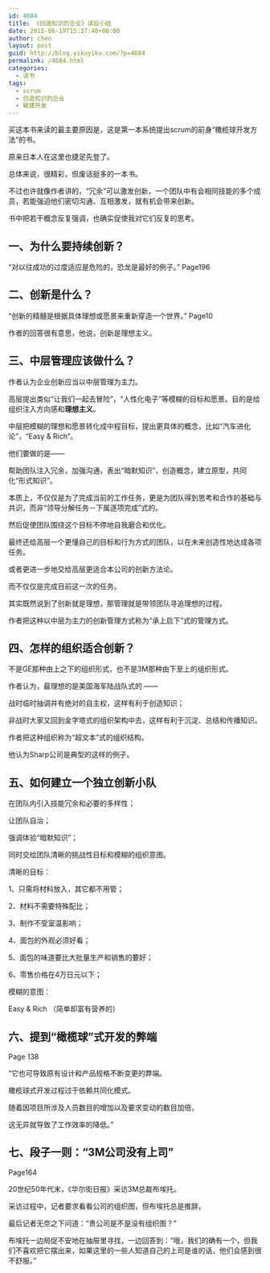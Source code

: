 ```yaml
---
id: 4684
title: 《创造知识的企业》读后小结
date: 2015-06-19T15:37:48+00:00
author: chen
layout: post
guid: http://blog.yikuyiku.com/?p=4684
permalink: /4684.html
categories:
  - 读书
tags:
  - scrum
  - 创造知识的企业
  - 敏捷开发
---
```

买这本书来读的最主要原因是，这是第一本系统提出scrum的前身“橄榄球开发方法”的书。

原来日本人在这里也捷足先登了。

总体来说，很精彩，但废话挺多的一本书。

不过也许就像作者讲的，“冗余”可以激发创新，一个团队中有会相同技能的多个成员，若能强迫他们密切沟通、互相激发，就有机会带来创新。

书中把若干概念反复强调，也确实促使我对它们反复的思考。

## 一、为什么要持续创新？

“对以往成功的过度适应是危险的，恐龙是最好的例子。” Page196

## 二、创新是什么？

“创新的精髓是根据具体理想或愿景来重新穿造一个世界。” Page10

作者的回答很有意思，他说，创新是理想主义。

## 三、中层管理应该做什么？

作者认为企业创新应当以中层管理为主力。

高层提出类似“让我们一起去冒险”，“人性化电子”等模糊的目标和愿景。目的是给组织注入方向感和**理想主义**。

中层把模糊的理想和愿景转化成中程目标，提出更具体的概念，比如“汽车进化论”，“Easy & Rich”。

他们要做的是——

帮助团队注入冗余，加强沟通，表出“暗默知识”，创造概念，建立原型，共同化“形式知识”。

本质上，不仅仅是为了完成当前的工作任务，更是为团队得到思考和合作的基础与共识，而非“领导分解任务－下属逐项完成”式的。

然后促使团队围绕这个目标不停地自我磨合和优化。

最终还给高层一个更懂自己的目标和行为方式的团队，以在未来创造性地达成各项任务。

或者更进一步地交给高层更适合本公司的创新方法论。

而不仅仅是完成目前这一次的任务。

其实既然说到了创新就是理想，那管理就是带领团队寻追理想的过程。

作者把这种以中层为主力的创新管理方式称为“承上启下”式的管理方式。

## 四、怎样的组织适合创新？

不是GE那种由上之下的组织形式，也不是3M那种由下至上的组织形式。

作者认为，最理想的是美国海军陆战队式的 —— 

战时临时抽调并有绝对的自主权，这样有利于创造知识；

非战时大家又回到金字塔式的组织架构中去，这样有利于沉淀、总结和传播知识。

作者把这种组织称为“超文本”式的组织结构。

他认为Sharp公司是典型的这样的例子。

## 五、如何建立一个独立创新小队

在团队内引入技能冗余和必要的多样性；

让团队自治；

强调体验“暗默知识”；

同时交给团队清晰的挑战性目标和模糊的组织意图。

清晰的目标：
  
1、只需将材料放入，其它都不用管；
  
2、材料不需要特殊配比；
  
3、制作不受室温影响；
  
4、面包的外观必须好看；
  
5、面包的味道要比大批量生产和销售的要好；
  
6、零售价格在4万日元以下；

模糊的意图：
  
Easy & Rich （简单却富有营养的）

## 六、提到“橄榄球”式开发的弊端

Page 138

“它也可导致原有设计和产品规格不断变更的弊端。

橄榄球式开发过程过于依赖共同化模式。

随着因项目所涉及人员数目的增加以及要求变动的数目加倍，

这无异就导致了工作效率的降低。”

## 七、段子一则：“3M公司没有上司”

Page164

20世纪50年代末，《华尔街日报》采访3M总裁布埃托。

采访过程中，记者要求看看公司的组织图，但布埃托总是推辞。

最后记者无奈之下问道：“贵公司是不是没有组织图？”

布埃托一边局促不安地在抽屉里寻找，一边回答到：“哦，我们的确有一个，但我们不喜欢把它摆出来，如果这里的一些人知道自己的上司是谁的话，他们会感到很不舒服。”